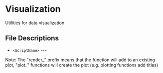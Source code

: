 # Visualization

Utilities for data visualization 

## File Descriptions
- `<ScriptName>` --- <description>


Note: The "render_" prefix means that the function will add to an existing 
plot, "plot_" functions will create the plot (e.g. plotting functions add
titles) 